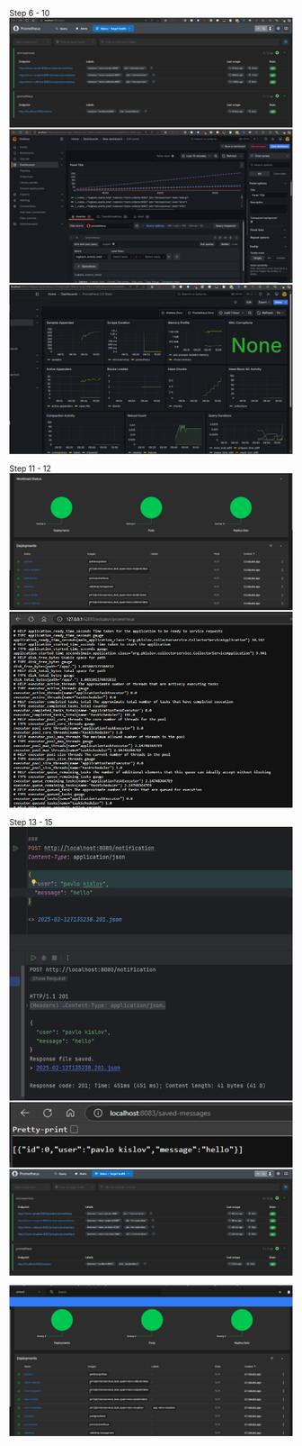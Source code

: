 Step 6 - 10
![img_1.png](img_1.png)
![img.png](img.png)
![img_2.png](img_2.png)

Step 11 - 12
![img_3.png](img_3.png)
![img_4.png](img_4.png)

Step 13 - 15
![img_5.png](img_5.png)
![img_6.png](img_6.png)
![img_7.png](img_7.png)

![img_8.png](img_8.png)